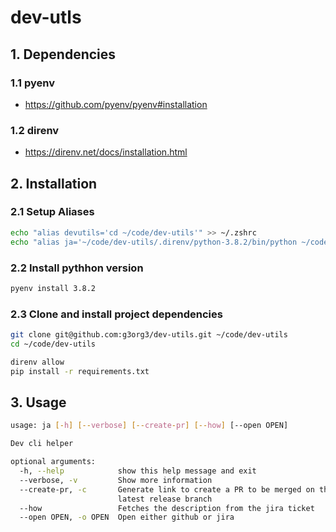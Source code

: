 # dev-utls

## 1. Dependencies

### 1.1 pyenv

- https://github.com/pyenv/pyenv#installation

### 1.2 direnv

- https://direnv.net/docs/installation.html

## 2. Installation

### 2.1 Setup Aliases

```sh
echo "alias devutils='cd ~/code/dev-utils'" >> ~/.zshrc
echo "alias ja='~/code/dev-utils/.direnv/python-3.8.2/bin/python ~/code/dev-utils/bin/ja'" >> ~/.zshrc
```

### 2.2 Install pythhon version

```sh
pyenv install 3.8.2
```

### 2.3 Clone and install project dependencies

```sh
git clone git@github.com:g3org3/dev-utils.git ~/code/dev-utils
cd ~/code/dev-utils

direnv allow
pip install -r requirements.txt
```

## 3. Usage

```sh
usage: ja [-h] [--verbose] [--create-pr] [--how] [--open OPEN]

Dev cli helper

optional arguments:
  -h, --help            show this help message and exit
  --verbose, -v         Show more information
  --create-pr, -c       Generate link to create a PR to be merged on the
                        latest release branch
  --how                 Fetches the description from the jira ticket
  --open OPEN, -o OPEN  Open either github or jira
```
